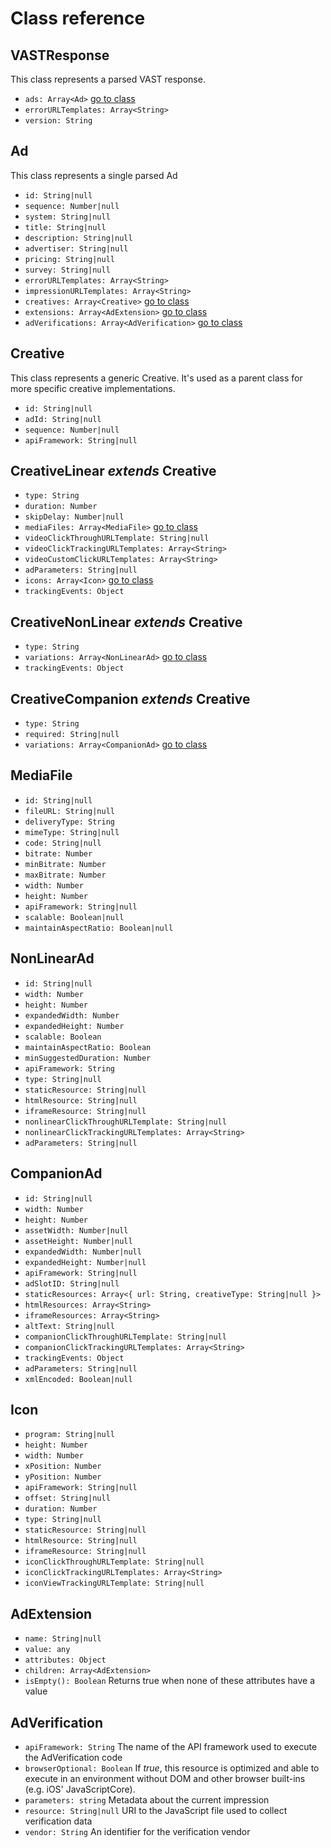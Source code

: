 # Class reference

## VASTResponse

This class represents a parsed VAST response.

- `ads: Array<Ad>` [go to class](#ad)
- `errorURLTemplates: Array<String>`
- `version: String`

## Ad<a name="ad"></a>

This class represents a single parsed Ad

- `id: String|null`
- `sequence: Number|null`
- `system: String|null`
- `title: String|null`
- `description: String|null`
- `advertiser: String|null`
- `pricing: String|null`
- `survey: String|null`
- `errorURLTemplates: Array<String>`
- `impressionURLTemplates: Array<String>`
- `creatives: Array<Creative>` [go to class](#creative)
- `extensions: Array<AdExtension>` [go to class](#ad-extension)
- `adVerifications: Array<AdVerification>` [go to class](#ad-verification)

## Creative<a name="creative"></a>

This class represents a generic Creative. It's used as a parent class for more specific creative implementations.

- `id: String|null`
- `adId: String|null`
- `sequence: Number|null`
- `apiFramework: String|null`

## CreativeLinear *extends* Creative<a name="creative-linear"></a>

- `type: String`
- `duration: Number`
- `skipDelay: Number|null`
- `mediaFiles: Array<MediaFile>` [go to class](#mediafile)
- `videoClickThroughURLTemplate: String|null`
- `videoClickTrackingURLTemplates: Array<String>`
- `videoCustomClickURLTemplates: Array<String>`
- `adParameters: String|null`
- `icons: Array<Icon>` [go to class](#icon)
- `trackingEvents: Object`

## CreativeNonLinear *extends* Creative<a name="creative-non-linear"></a>

- `type: String`
- `variations: Array<NonLinearAd>` [go to class](#non-linear-ad)
- `trackingEvents: Object`

## CreativeCompanion *extends* Creative<a name="creative-companion"></a>

- `type: String`
- `required: String|null`
- `variations: Array<CompanionAd>` [go to class](#companion-ad)

## MediaFile<a name="mediafile"></a>

- `id: String|null`
- `fileURL: String|null`
- `deliveryType: String`
- `mimeType: String|null`
- `code: String|null`
- `bitrate: Number`
- `minBitrate: Number`
- `maxBitrate: Number`
- `width: Number`
- `height: Number`
- `apiFramework: String|null`
- `scalable: Boolean|null`
- `maintainAspectRatio: Boolean|null`

## NonLinearAd<a name="non-linear-ad"></a>

- `id: String|null`
- `width: Number`
- `height: Number`
- `expandedWidth: Number`
- `expandedHeight: Number`
- `scalable: Boolean`
- `maintainAspectRatio: Boolean`
- `minSuggestedDuration: Number`
- `apiFramework: String`
- `type: String|null`
- `staticResource: String|null`
- `htmlResource: String|null`
- `iframeResource: String|null`
- `nonlinearClickThroughURLTemplate: String|null`
- `nonlinearClickTrackingURLTemplates: Array<String>`
- `adParameters: String|null`

## CompanionAd<a name="companion-ad"></a>

- `id: String|null`
- `width: Number`
- `height: Number`
- `assetWidth: Number|null`
- `assetHeight: Number|null`
- `expandedWidth: Number|null`
- `expandedHeight: Number|null`
- `apiFramework: String|null`
- `adSlotID: String|null`
- `staticResources: Array<{ url: String, creativeType: String|null }>`
- `htmlResources: Array<String>`
- `iframeResources: Array<String>`
- `altText: String|null`
- `companionClickThroughURLTemplate: String|null`
- `companionClickTrackingURLTemplates: Array<String>`
- `trackingEvents: Object`
- `adParameters: String|null`
- `xmlEncoded: Boolean|null`

## Icon<a name="icon"></a>

- `program: String|null`
- `height: Number`
- `width: Number`
- `xPosition: Number`
- `yPosition: Number`
- `apiFramework: String|null`
- `offset: String|null`
- `duration: Number`
- `type: String|null`
- `staticResource: String|null`
- `htmlResource: String|null`
- `iframeResource: String|null`
- `iconClickThroughURLTemplate: String|null`
- `iconClickTrackingURLTemplates: Array<String>`
- `iconViewTrackingURLTemplate: String|null`

## AdExtension<a name="ad-extension"></a>
- `name: String|null`
- `value: any`
- `attributes: Object`
- `children: Array<AdExtension>`
- `isEmpty(): Boolean` Returns true when none of these attributes have a value

## AdVerification<a name="ad-verification"></a>
- `apiFramework: String` The name of the API framework used to execute the AdVerification code
- `browserOptional: Boolean` If *true*, this resource is optimized and able to execute in an environment without DOM and other browser built-ins (e.g. iOS' JavaScriptCore).
- `parameters: string` Metadata about the current impression
- `resource: String|null` URI to the JavaScript file used to collect verification data
- `vendor: String` An identifier for the verification vendor
